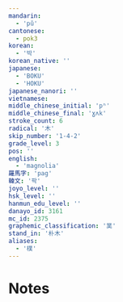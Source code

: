 ```yaml
---
mandarin:
  - 'pǔ'
cantonese:
  - pok3
korean:
  - '박'
korean_native: ''
japanese:
  - 'BOKU'
  - 'HOKU'
japanese_nanori: ''
vietnamese:
middle_chinese_initial: 'pʰ'
middle_chinese_final: 'ɣʌk'
stroke_count: 6
radical: '木'
skip_number: '1-4-2'
grade_level: 3
pos: ''
english:
  - 'magnolia'
羅馬字: 'pag'
韓文: '팍'
joyo_level: ''
hsk_level: ''
hanmun_edu_level: ''
danayo_id: 3161
mc_id: 2375
graphemic_classification: '菐'
stand_in: '朴木'
aliases:
  - '樸'
---
```


# Notes
